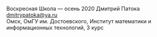 Воскресная Школа — осень 2020
Дмитрий Патока  
dmitrypatoka@ya.ru  
Омск, ОмГУ им. Достоевского, Институт математики и информационных технологий, 3 курс
